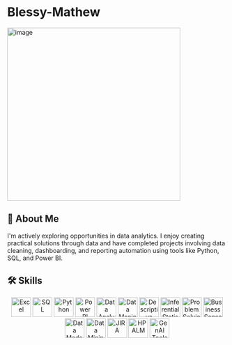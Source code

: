 # Blessy-Mathew

<img width="397" alt="image" src="https://github.com/user-attachments/assets/d1224aa1-00ff-4078-8304-72d2f709252f" />

## 👋 About Me

I'm actively exploring opportunities in data analytics. I enjoy creating practical solutions through data and have completed projects involving data cleaning, dashboarding, and reporting automation using tools like Python, SQL, and Power BI.

## 🛠️ Skills

<p align="center">
  <!-- Technical Tools -->
  <img src="https://img.icons8.com/office/48/excel.png" alt="Excel" width="45"/>
  <img src="https://img.icons8.com/ios-filled/50/1E90FF/sql.png" alt="SQL" width="45"/>
  <img src="https://img.icons8.com/color/48/python.png" alt="Python" width="45"/>
  <img src="https://img.icons8.com/color/48/power-bi.png" alt="Power BI" width="45"/>
  <img src="https://img.icons8.com/external-flat-juicy-fish/60/external-data-analytics-data-science-flat-flat-juicy-fish.png" alt="Data Analysis" width="45"/>
  <img src="https://img.icons8.com/ios-glyphs/60/40C057/data-configuration.png" alt="Data Manipulation" width="45"/>
  
  <!-- Stats & Business -->
  <img src="https://img.icons8.com/fluency/48/statistics.png" alt="Descriptive Statistics" width="45"/>
  <img src="https://img.icons8.com/external-flaticons-lineal-color-flat-icons/64/external-statistics-agile-flaticons-lineal-color-flat-icons.png" alt="Inferential Statistics" width="45"/>
  <img src="https://img.icons8.com/external-itim2101-flat-itim2101/64/external-problem-solving-engineering-itim2101-flat-itim2101.png" alt="Problem Solving" width="45"/>
  <img src="https://img.icons8.com/external-others-inmotus-design/67/external-business-intelligence-communication-others-inmotus-design.png" alt="Business Sense" width="45"/>

  <!-- Modeling/Mining -->
  <img src="https://img.icons8.com/emoji/48/classical-building.png" alt="Data Modeling" width="45"/>
  <img src="https://img.icons8.com/color/48/data-mining.png" alt="Data Mining" width="45"/>

  <!-- Tools -->
  <img src="https://img.icons8.com/color/48/jira.png" alt="JIRA" width="45"/>
  <img src="https://img.icons8.com/ios-filled/50/FF5733/bug.png" alt="HP ALM" width="45"/>
  <img src="https://img.icons8.com/external-flat-icons-inmotus-design/67/external-generative-ai-artificial-intelligence-flat-icons-inmotus-design.png" alt="GenAI Tools" width="45"/>
</p>
